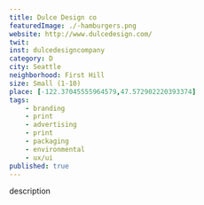 ```yaml
---
title: Dulce Design co
featuredImage: ./-hamburgers.png
website: http://www.dulcedesign.com/
twit: 
inst: dulcedesigncompany
category: D
city: Seattle
neighborhood: First Hill
size: Small (1-10)
place: [-122.37045555964579,47.572902220393374]
tags:
    - branding
    - print
    - advertising
    - print
    - packaging
    - environmental
    - ux/ui
published: true
---
```


description
